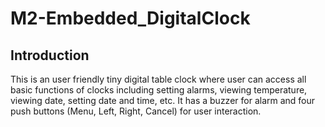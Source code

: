 # M2-Embedded_DigitalClock

## Introduction

This is an user friendly tiny digital table clock where user can access all basic functions of clocks including setting alarms, viewing temperature, viewing date, setting date and time, etc. It has a buzzer for alarm and four push buttons (Menu, Left, Right, Cancel) for user interaction.
